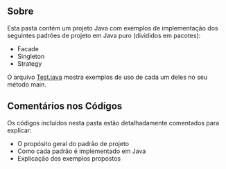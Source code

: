 ## Sobre
Esta pasta contém um projeto Java com exemplos de implementação dos seguintes padrões de projeto em Java puro (divididos em pacotes):

- Facade
- Singleton
- Strategy

O arquivo [Test.java](src/java_puro/Test.java) mostra exemplos de uso de cada um deles no seu método main.

## Comentários nos Códigos
Os códigos incluídos nesta pasta estão detalhadamente comentados para explicar:

- O propósito geral do padrão de projeto
- Como cada padrão é implementado em Java
- Explicação dos exemplos propostos